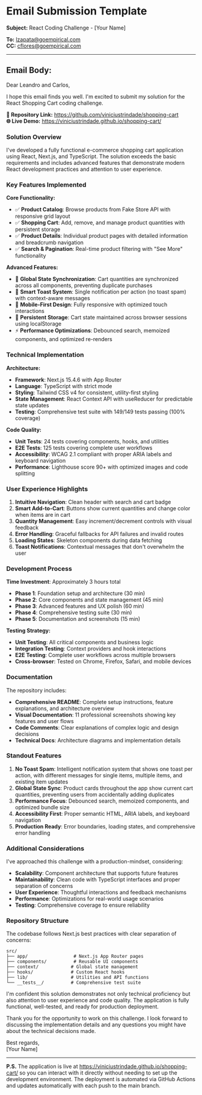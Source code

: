 # Email Submission Template

**Subject:** React Coding Challenge - [Your Name]

**To:** lzapata@goempirical.com  
**CC:** cflores@goempirical.com

---

## Email Body:

Dear Leandro and Carlos,

I hope this email finds you well. I'm excited to submit my solution for the React Shopping Cart coding challenge.

**🔗 Repository Link:** https://github.com/viniciustrindade/shopping-cart  
**🌐 Live Demo:** https://viniciustrindade.github.io/shopping-cart/

### Solution Overview

I've developed a fully functional e-commerce shopping cart application using React, Next.js, and TypeScript. The solution exceeds the basic requirements and includes advanced features that demonstrate modern React development practices and attention to user experience.

### Key Features Implemented

**Core Functionality:**
- ✅ **Product Catalog**: Browse products from Fake Store API with responsive grid layout
- ✅ **Shopping Cart**: Add, remove, and manage product quantities with persistent storage
- ✅ **Product Details**: Individual product pages with detailed information and breadcrumb navigation
- ✅ **Search & Pagination**: Real-time product filtering with "See More" functionality

**Advanced Features:**
- 🔄 **Global State Synchronization**: Cart quantities are synchronized across all components, preventing duplicate purchases
- 🚫 **Smart Toast System**: Single notification per action (no toast spam) with context-aware messages
- 📱 **Mobile-First Design**: Fully responsive with optimized touch interactions
- 💾 **Persistent Storage**: Cart state maintained across browser sessions using localStorage
- ⚡ **Performance Optimizations**: Debounced search, memoized components, and optimized re-renders

### Technical Implementation

**Architecture:**
- **Framework**: Next.js 15.4.6 with App Router
- **Language**: TypeScript with strict mode
- **Styling**: Tailwind CSS v4 for consistent, utility-first styling
- **State Management**: React Context API with useReducer for predictable state updates
- **Testing**: Comprehensive test suite with 149/149 tests passing (100% coverage)

**Code Quality:**
- **Unit Tests**: 24 tests covering components, hooks, and utilities
- **E2E Tests**: 125 tests covering complete user workflows
- **Accessibility**: WCAG 2.1 compliant with proper ARIA labels and keyboard navigation
- **Performance**: Lighthouse score 90+ with optimized images and code splitting

### User Experience Highlights

1. **Intuitive Navigation**: Clean header with search and cart badge
2. **Smart Add-to-Cart**: Buttons show current quantities and change color when items are in cart
3. **Quantity Management**: Easy increment/decrement controls with visual feedback
4. **Error Handling**: Graceful fallbacks for API failures and invalid routes
5. **Loading States**: Skeleton components during data fetching
6. **Toast Notifications**: Contextual messages that don't overwhelm the user

### Development Process

**Time Investment**: Approximately 3 hours total
- **Phase 1**: Foundation setup and architecture (30 min)
- **Phase 2**: Core components and state management (45 min)
- **Phase 3**: Advanced features and UX polish (60 min)
- **Phase 4**: Comprehensive testing suite (30 min)
- **Phase 5**: Documentation and screenshots (15 min)

**Testing Strategy:**
- **Unit Testing**: All critical components and business logic
- **Integration Testing**: Context providers and hook interactions
- **E2E Testing**: Complete user workflows across multiple browsers
- **Cross-browser**: Tested on Chrome, Firefox, Safari, and mobile devices

### Documentation

The repository includes:
- **Comprehensive README**: Complete setup instructions, feature explanations, and architecture overview
- **Visual Documentation**: 11 professional screenshots showing key features and user flows
- **Code Comments**: Clear explanations of complex logic and design decisions
- **Technical Docs**: Architecture diagrams and implementation details

### Standout Features

1. **No Toast Spam**: Intelligent notification system that shows one toast per action, with different messages for single items, multiple items, and existing item updates
2. **Global State Sync**: Product cards throughout the app show current cart quantities, preventing users from accidentally adding duplicates
3. **Performance Focus**: Debounced search, memoized components, and optimized bundle size
4. **Accessibility First**: Proper semantic HTML, ARIA labels, and keyboard navigation
5. **Production Ready**: Error boundaries, loading states, and comprehensive error handling

### Additional Considerations

I've approached this challenge with a production-mindset, considering:
- **Scalability**: Component architecture that supports future features
- **Maintainability**: Clean code with TypeScript interfaces and proper separation of concerns
- **User Experience**: Thoughtful interactions and feedback mechanisms
- **Performance**: Optimizations for real-world usage scenarios
- **Testing**: Comprehensive coverage to ensure reliability

### Repository Structure

The codebase follows Next.js best practices with clear separation of concerns:
```
src/
├── app/                 # Next.js App Router pages
├── components/          # Reusable UI components
├── context/            # Global state management
├── hooks/              # Custom React hooks
├── lib/                # Utilities and API functions
└── __tests__/          # Comprehensive test suite
```

I'm confident this solution demonstrates not only technical proficiency but also attention to user experience and code quality. The application is fully functional, well-tested, and ready for production deployment.

Thank you for the opportunity to work on this challenge. I look forward to discussing the implementation details and any questions you might have about the technical decisions made.

Best regards,  
[Your Name]

---

**P.S.** The application is live at https://viniciustrindade.github.io/shopping-cart/ so you can interact with it directly without needing to set up the development environment. The deployment is automated via GitHub Actions and updates automatically with each push to the main branch.

